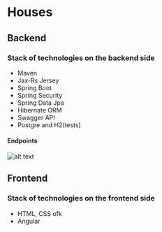# Houses

## Backend

### Stack of technologies on the backend side

* Maven
* Jax-Rs Jersey
* Spring Boot
* Spring Security
* Spring Data Jpa
* Hibernate ORM
* Swagger API
* Postgre and H2(tests)
 
#### Endpoints
![alt text](https://i.imgur.com/lFe2GyL.png)

## Frontend

### Stack of technologies on the frontend side

* HTML, CSS ofk 
* Angular 







